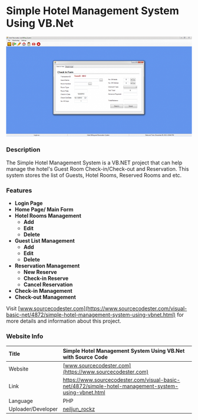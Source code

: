 
# Simple Hotel Management System Using VB.Net

<div align="center"><img src="hotel.png" /></div>

### Description

The Simple Hotel Management System is a VB.NET project that can help manage the hotel's Guest Room Check-in/Check-out and Reservation. This system stores the list of Guests, Hotel Rooms, Reserved Rooms and etc.

### Features

<ul>
  <li><strong>Login Page</strong></li>
  <li><strong>Home Page/ Main Form</strong></li>
  <li><b>Hotel Rooms Management</b>
    <ul>
      <li><b>Add</b></li>
      <li><b>Edit</b></li>
      <li><b>Delete</b></li>
    </ul>
  </li>
  <li><b>Guest List Management</b>
    <ul>
    <li><b>Add</b></li>
    <li><b>Edit</b></li>
    <li><b>Delete</b></li>
    </ul>
  </li>
  <li><b>Reservation Management</b>
    <ul>
      <li><strong>New Reserve</strong></li>
      <li><strong>Check-in Reserve</strong></li>
      <li><strong>Cancel Reservation</strong></li>
    </ul>
  </li>
  <li><strong>Check-in Management</strong></li>
  <li><strong>Check-out Management</strong></li>
</ul>

Visit [www.sourcecodester.com](https://www.sourcecodester.com/visual-basic-net/4872/simple-hotel-management-system-using-vbnet.html) for more details and information about this project.

### Website Info

| Title | Simple Hotel Management System Using VB.Net with Source Code |
|:--|:--|
| Website | [www.sourcecodester.com](https://www.sourcecodester.com) |
| Link | https://www.sourcecodester.com/visual-basic-net/4872/simple-hotel-management-system-using-vbnet.html |
| Language | PHP |
| Uploader/Developer | [neiljun_rockz](https://www.sourcecodester.com/visual-basic-net/4872/simple-hotel-management-system-using-vbnet.html) |
